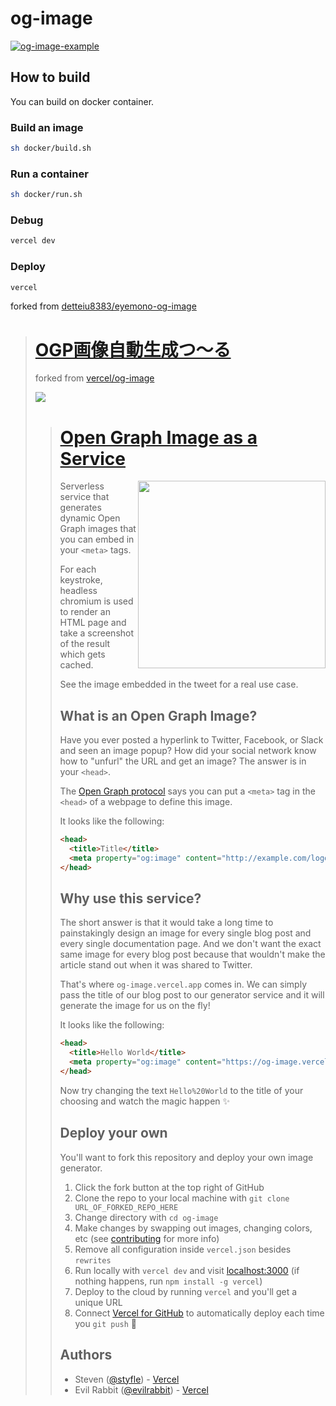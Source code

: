 # og-image
[![og-image-example](https://og-image.yu9824.com/**OGP%E7%94%BB%E5%83%8F**%E8%87%AA%E5%8B%95%E7%94%9F%E6%88%90%E3%83%84%E3%83%BC%E3%83%AB.png?pattern=none&md=1&fontSize=50px&width=600px&textColor=%233b3b38&textStrongColor=%2345859c&overlay=https%3A%2F%2Fog-image.yu9824.com%2FOGP_overlay.png)](https://og-image.yu9824.com/)

## How to build
You can build on docker container.

### Build an image
```bash
sh docker/build.sh
```

### Run a container
```bash
sh docker/run.sh
```

### Debug
```bash
vercel dev
```

### Deploy
```bash
vercel
```

forked from 
[detteiu8383/eyemono-og-image](https://github.com/detteiu8383/eyemono-og-image)

> # [OGP画像自動生成つ～る](https://og-image.eyemono.moe/)
> 
> forked from 
> [vercel/og-image](https://github.com/vercel/og-image)
> 
> [![](https://og-image.eyemono.moe/**OGP%E7%94%BB%E5%83%8F**%E8%87%AA%E5%8B%95%E7%94%9F%E6%88%90%E3%83%84%E3%83%BC%E3%83%AB.png?pattern=none&md=1&fontSize=75px&textColor=%23404040&textStrongColor=%238340BB&overlay=https%3A%2F%2Fog-image.eyemono.moe%2FOGP_overlay.png)](https://og-image.eyemono.moe/)
>> # [Open Graph Image as a Service](https://og-image.vercel.app)
>> 
>> <a href="https://twitter.com/vercel">
>>     <img align="right" src="https://og-image.vercel.app/tweet.png" height="300" />
>> </a>
>> 
>> Serverless service that generates dynamic Open Graph images that you can embed in your `<meta>` tags.
>> 
>> For each keystroke, headless chromium is used to render an HTML page and take a screenshot of the result which gets cached.
>> 
>> See the image embedded in the tweet for a real use case.
>> 
>> 
>> ## What is an Open Graph Image?
>> 
>> Have you ever posted a hyperlink to Twitter, Facebook, or Slack and seen an image popup?
>> How did your social network know how to "unfurl" the URL and get an image?
>> The answer is in your `<head>`.
>> 
>> The [Open Graph protocol](http://ogp.me) says you can put a `<meta>` tag in the `<head>` of a webpage to define this image.
>> 
>> It looks like the following:
>> 
>> ```html
>> <head>
>>   <title>Title</title>
>>   <meta property="og:image" content="http://example.com/logo.jpg" />
>> </head>
>> ```
>> 
>> ## Why use this service?
>> 
>> The short answer is that it would take a long time to painstakingly design an image for every single blog post and every single documentation page. And we don't want the exact same image for every blog post because that wouldn't make the article stand out when it was shared to Twitter. 
>> 
>> That's where `og-image.vercel.app` comes in. We can simply pass the title of our blog post to our generator service and it will generate the image for us on the fly!
>> 
>> It looks like the following:
>> 
>> ```html
>> <head>
>>   <title>Hello World</title>
>>   <meta property="og:image" content="https://og-image.vercel.app/Hello%20World.png" />
>> </head>
>> ```
>> 
>> Now try changing the text `Hello%20World` to the title of your choosing and watch the magic happen ✨
>> 
>> ## Deploy your own
>> 
>> You'll want to fork this repository and deploy your own image generator.
>> 
>> 1. Click the fork button at the top right of GitHub
>> 2. Clone the repo to your local machine with `git clone URL_OF_FORKED_REPO_HERE`
>> 3. Change directory with `cd og-image`
>> 4. Make changes by swapping out images, changing colors, etc (see [contributing](https://github.com/vercel/og-image/blob/main/CONTRIBUTING.md) for more info)
>> 5. Remove all configuration inside `vercel.json` besides `rewrites`
>> 6. Run locally with `vercel dev` and visit [localhost:3000](http://localhost:3000)  (if nothing happens, run `npm install -g vercel`)
>> 7. Deploy to the cloud by running `vercel` and you'll get a unique URL
>> 8. Connect [Vercel for GitHub](https://vercel.com/github) to automatically deploy each time you `git push` 🚀
>> 
>> ## Authors
>> 
>> - Steven ([@styfle](https://twitter.com/styfle)) - [Vercel](https://vercel.com)
>> - Evil Rabbit ([@evilrabbit](https://twitter.com/evilrabbit_)) - [Vercel](https://vercel.com)
>> 